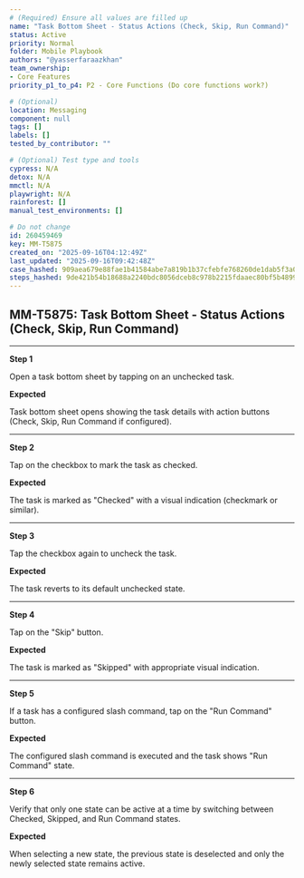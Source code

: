 ```yaml
---
# (Required) Ensure all values are filled up
name: "Task Bottom Sheet - Status Actions (Check, Skip, Run Command)"
status: Active
priority: Normal
folder: Mobile Playbook
authors: "@yasserfaraazkhan"
team_ownership:
- Core Features
priority_p1_to_p4: P2 - Core Functions (Do core functions work?)

# (Optional)
location: Messaging
component: null
tags: []
labels: []
tested_by_contributor: ""

# (Optional) Test type and tools
cypress: N/A
detox: N/A
mmctl: N/A
playwright: N/A
rainforest: []
manual_test_environments: []

# Do not change
id: 260459469
key: MM-T5875
created_on: "2025-09-16T04:12:49Z"
last_updated: "2025-09-16T09:42:48Z"
case_hashed: 909aea679e88fae1b41584abe7a819b1b37cfebfe768260de1dab5f3a0fdbaea4784f4838995fb1b7a3ec77ea9cc224c
steps_hashed: 9de421b54b18688a2240bdc8056dceb8c978b2215fdaaec80bf5b4899fd4079a7fd26a79e3efa978c03de61ffbf4ce98
---
```


<!-- (Auto-generated) Based on frontmatter's "key" and "name" -->

## MM-T5875: Task Bottom Sheet - Status Actions (Check, Skip, Run Command)

---

**Step 1**

Open a task bottom sheet by tapping on an unchecked task.

**Expected**

Task bottom sheet opens showing the task details with action buttons (Check, Skip, Run Command if configured).

---

**Step 2**

Tap on the checkbox to mark the task as checked.

**Expected**

The task is marked as "Checked" with a visual indication (checkmark or similar).

---

**Step 3**

Tap the checkbox again to uncheck the task.

**Expected**

The task reverts to its default unchecked state.

---

**Step 4**

Tap on the "Skip" button.

**Expected**

The task is marked as "Skipped" with appropriate visual indication.

---

**Step 5**

If a task has a configured slash command, tap on the "Run Command" button.

**Expected**

The configured slash command is executed and the task shows "Run Command" state.

---

**Step 6**

Verify that only one state can be active at a time by switching between Checked, Skipped, and Run Command states.

**Expected**

When selecting a new state, the previous state is deselected and only the newly selected state remains active.
